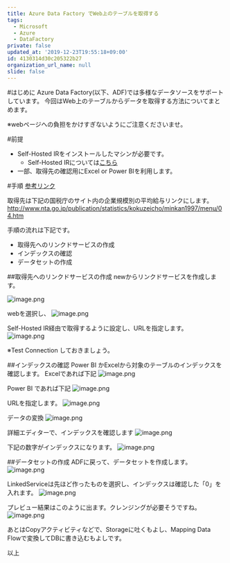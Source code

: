 ```yaml
---
title: Azure Data Factory でWeb上のテーブルを取得する
tags:
  - Microsoft
  - Azure
  - DataFactory
private: false
updated_at: '2019-12-23T19:55:18+09:00'
id: 4130314d30c205322b27
organization_url_name: null
slide: false
---
```

#はじめに
Azure Data Factory(以下、ADF)では多様なデータソースをサポートしています。
今回はWeb上のテーブルからデータを取得する方法についてまとめます。

※webページへの負担をかけすぎないようにご注意くださいませ。

#前提
 - Self-Hosted IRをインストールしたマシンが必要です。
    - Self-Hosted IRについては[こちら](https://docs.microsoft.com/ja-jp/azure/data-factory/create-self-hosted-integration-runtime)
 - 一部、取得先の確認用にExcel or Power BIを利用します。

#手順
[参考リンク](https://docs.microsoft.com/ja-jp/azure/data-factory/connector-web-table)

取得先は下記の国税庁のサイト内の企業規模別の平均給与リンクにします。
http://www.nta.go.jp/publication/statistics/kokuzeicho/minkan1997/menu/04.htm

手順の流れは下記です。

 - 取得先へのリンクドサービスの作成
 - インデックスの確認
 - データセットの作成

##取得先へのリンクドサービスの作成
newからリンクドサービスを作成します。

![image.png](https://qiita-image-store.s3.ap-northeast-1.amazonaws.com/0/281819/da4f5708-a19b-dfc7-7070-d96ade53f127.png)

webを選択し、
![image.png](https://qiita-image-store.s3.ap-northeast-1.amazonaws.com/0/281819/3510bf3f-91ce-23e0-87a5-9a4ca965d916.png)

Self-Hosted IR経由で取得するように設定し、URLを指定します。
![image.png](https://qiita-image-store.s3.ap-northeast-1.amazonaws.com/0/281819/20f36b14-7076-4629-6f3a-053d4b44e208.png)

※Test Connection しておきましょう。

##インデックスの確認
Power BI かExcelから対象のテーブルのインデックスを確認します。
Excelであれば下記
![image.png](https://qiita-image-store.s3.ap-northeast-1.amazonaws.com/0/281819/0d3d88da-a264-de06-cde8-383b68dcf9de.png)

Power BI であれば下記
![image.png](https://qiita-image-store.s3.ap-northeast-1.amazonaws.com/0/281819/ed09a323-fa7d-8515-f5dc-ad9efc6b2013.png)

URLを指定します。
![image.png](https://qiita-image-store.s3.ap-northeast-1.amazonaws.com/0/281819/334b1dce-6604-a8f4-3d80-bd92c6135a3e.png)

データの変換
![image.png](https://qiita-image-store.s3.ap-northeast-1.amazonaws.com/0/281819/ed0b048e-e2f4-b90a-ecb7-d94126b1304c.png)

詳細エディターで、インデックスを確認します
![image.png](https://qiita-image-store.s3.ap-northeast-1.amazonaws.com/0/281819/2987db0c-005b-dc33-db90-24a76558072b.png)

下記の数字がインデックスになります。
![image.png](https://qiita-image-store.s3.ap-northeast-1.amazonaws.com/0/281819/620135a4-0111-eff4-c266-f5919d193b29.png)

##データセットの作成
ADFに戻って、データセットを作成します。
![image.png](https://qiita-image-store.s3.ap-northeast-1.amazonaws.com/0/281819/f672a715-9f20-c6ce-2b83-19c89fc9eb88.png)

LinkedServiceは先ほど作ったものを選択し、インデックスは確認した「0」を入れます。
![image.png](https://qiita-image-store.s3.ap-northeast-1.amazonaws.com/0/281819/7b9fb694-d1b3-3995-826c-5b9810ddf39f.png)

プレビュー結果はこのように出ます。クレンジングが必要そうですね。
![image.png](https://qiita-image-store.s3.ap-northeast-1.amazonaws.com/0/281819/9870233d-5418-e2c6-8a44-033fc6329aa7.png)

あとはCopyアクティビティなどで、Storageに吐くもよし、Mapping Data Flowで変換してDBに書き込むもよしです。

以上


